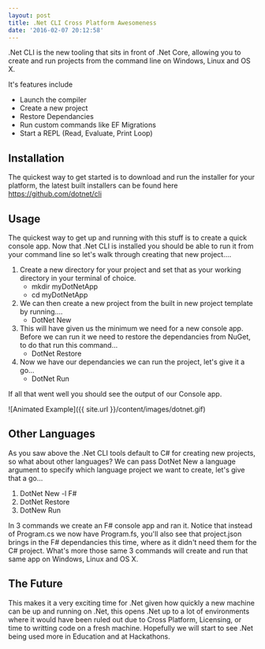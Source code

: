 ```yaml
---
layout: post
title: .Net CLI Cross Platform Awesomeness
date: '2016-02-07 20:12:58'
---
```


.Net CLI is the new tooling that sits in front of .Net Core, allowing you to create and run projects from the command line on Windows, Linux and OS X.

It's features include

* Launch the compiler
* Create a new project
* Restore Dependancies
* Run custom commands like EF Migrations
* Start a REPL (Read, Evaluate, Print Loop)

Installation
---
The quickest way to get started is to download and run the installer for your platform, the latest built installers can be found here https://github.com/dotnet/cli	

Usage
---
The quickest way to get up and running with this stuff is to create a quick console app. Now that .Net CLI is installed you should be able to run it from your command line so let's walk through creating that new project....

1. Create a new directory for your project and set that as your working directory in your terminal of choice.
	* mkdir myDotNetApp	
	* cd myDotNetApp
2. We can then create a new project from the built in new project template by running....
	* DotNet New
3.	This will have given us the minimum we need for a new console app. Before we can run it we need to restore the dependancies from NuGet, to do that run this command...
	* DotNet Restore
4. Now we have our dependancies we can run the project, let's give it a go...
	* DotNet Run

If all that went well you should see the output of our Console app. 

![Animated Example]({{ site.url }}/content/images/dotnet.gif)

Other Languages
--
As you saw above the .Net CLI tools default to C# for creating new projects, so what about other languages? We can pass DotNet New a language argument to specify which language project we want to create, let's give that a go...

1. DotNet New -l F#
2. DotNet Restore
3. DotNew Run

In 3 commands we create an F# console app and ran it. Notice that instead of Program.cs we now have Program.fs, you'll also see that project.json brings in the F# dependancies this time, where as it didn't need them for the C# project. What's more those same 3 commands will create and run that same app on Windows, Linux and OS X. 

The Future
--
This makes it a very exciting time for .Net given how quickly a new machine can be up and running on .Net, this opens .Net up to a lot of environments where it would have been ruled out due to Cross Platform, Licensing, or time to writting code on a fresh machine. Hopefully we will start to see .Net being used more in Education and at Hackathons. 